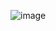 ![image](https://github.com/jreed223/face-recognition-lock/assets/110320578/cad14eca-385c-43b3-8338-3da9d7a40549)
